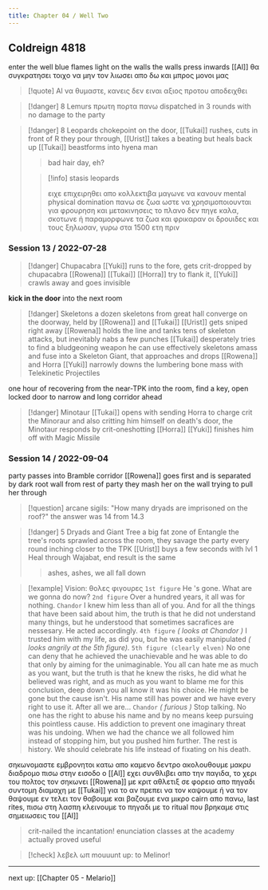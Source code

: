 ```yaml
---
title: Chapter 04 / Well Two
---
```

## Coldreign 4818

enter the well
blue flames light on the walls
the walls press inwards
[[Al]] θα συγκρατησει τοιχο να μην τον λιωσει
απο δω και μπρος μονοι μας

> [!quote] Al
> να θυμαστε, κανεις δεν ειναι αξιος προτου αποδειχθει

> [!danger] 8 Lemurs
> πρωτη πορτα πανω
> dispatched in 3 rounds with no damage to the party

> [!danger] 8 Leopards
> chokepoint on the door, [[Tukai]] rushes, cuts in front of R
> they pour through, [[Urist]] takes a beating but heals back up
> [[Tukai]] beastforms into hyena man
> > bad hair day, eh?
>  
> > [!info] stasis leopards
> > 
> > ειχε επιχειρηθει απο κολλεκτιβα μαγωνε να κανουν mental physical domination πανω σε ζωα ωστε να χρησιμοποιουνται για φρουρηση και μετακινησεις
> > το πλανο δεν πηγε καλα, σκοτωνε ή παραμορφωνε τα ζωα
> > και φρικαραν οι δρουιδες και τους ξηλωσαν, γυρω στα 1500 ετη πριν

### Session 13 / 2022-07-28


> [!danger] Chupacabra
> [[Yuki]] runs to the fore, gets crit-dropped by chupacabra
> [[Rowena]] [[Tukai]] [[Horra]] try to flank it, [[Yuki]] crawls away and goes invisible

**kick in the door** into the next room

> [!danger] Skeletons
> a dozen skeletons from great hall converge on the doorway, held by [[Rowena]] and [[Tukai]]
> [[Urist]] gets sniped right away
> [[Rowena]] holds the line and tanks tens of skeleton attacks, but inevitably nabs a few punches
> [[Tukai]] desperately tries to find a bludgeoning weapon he can use effectively
> skeletons amass and fuse into a Skeleton Giant, that approaches and drops [[Rowena]] and Horra
> [[Yuki]] narrowly downs the lumbering bone mass with Telekinetic Projectiles

one hour of recovering from the near-TPK
into the room, find a key, open locked door to narrow and long corridor ahead

> [!danger] Minotaur
> [[Tukai]] opens with sending Horra to charge crit the Minoraur and also critting him himself
> on death's door, the Minotaur responds by crit-oneshotting [[Horra]]
> [[Yuki]] finishes him off with Magic Missile

### Session 14 / 2022-09-04

party passes into Bramble corridor
[[Rowena]] goes first and is separated by dark root wall from rest of party
they mash her on the wall trying to pull her through

> [!question] arcane sigils: "How many dryads are imprisoned on the roof?" 
> the answer was 14 from 14.3

> [!danger] 5 Dryads and Giant Tree
> a big fat zone of Entangle
> the tree's roots sprawled across the room, they savage the party every round
> inching closer to the TPK
> [[Urist]] buys a few seconds with lvl 1 Heal through Wajabat, end result is the same
> > ashes, ashes, we all fall down

> [!example] Vision: θολες φιγουρες
> `1st figure`
> He 's gone. What are we gonna do now?
> `2nd figure`
> Over a hundred years, it all was for nothing.
> `Chandor`
> I knew him less than all of you. And for all the things that have been said about him, the truth is that he did not understand many things, but he understood that sometimes sacrafices are nessesary. He acted accordingly.
> `4th figure`
> *( looks at Chandor )*
> I trusted him with my life, as did you, but he was easily manipulated
> *( looks angrily at the 5th figure).*
> `5th figure (clearly elven)`
> No one can deny that he achieved the unachievable and he was able to do that only by aiming for the unimaginable. You all can hate me as much as you want, but the truth is that he knew the risks, he did what he believed was right, and as much as you want to blame me for this conclusion, deep down you all know it was his choice. He might be gone but the cause isn't. His name still has power and we have every right to use it. After all we are...
> `Chandor`
> *( furious )*
> Stop talking. No one has the right to abuse his name and by no means keep pursuing this pointless cause. His addiction to prevent one imaginary threat was his undoing. When we had the chance we all followed him instead of stopping him, but you pushed him further. The rest is history. We should celebrate his life instead of fixating on his death.

σηκωνομαστε εμβρονητοι κατω απο καμενο δεντρο
ακολουθουμε μακρυ διαδρομο πισω στην εισοδο
ο [[Al]] εχει συνθλιβει απο την παγιδα, το χερι του πολτος
τον σηκωνει [[Rowena]] με κριτ αθλετιξ σε φορειο απο πηγαδι
συντομη διαμαχη με [[Tukai]] για το αν πρεπει να τον καψουμε ή να τον θαψουμε
εν τελει τον θαβουμε και βαζουμε ενα μικρο cairn απο πανω, last rites, πισω στη λασπη
κλεινουμε το πηγαδι με το ritual που βρηκαμε στις σημειωσεις του [[Al]]
> crit-nailed the incantation! enunciation classes at the academy actually proved useful

> [!check] λεβελ ωπ
> mouuunt up: to Melinor!

---

next up: [[Chapter 05 - Melario]]